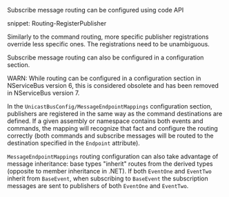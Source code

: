 Subscribe message routing can be configured using code API

snippet: Routing-RegisterPublisher

Similarly to the command routing, more specific publisher registrations override less specific ones. The registrations need to be unambiguous.

Subscribe message routing can also be configured in a configuration section.

WARN: While routing can be configured in a configuration section in NServiceBus version 6, this is considered obsolete and has been removed in NServiceBus version 7.

In the `UnicastBusConfig/MessageEndpointMappings` configuration section, publishers are registered in the same way as the command destinations are defined. If a given assembly or namespace contains both events and commands, the mapping will recognize that fact and configure the routing correctly (both commands and subscribe messages will be routed to the destination specified in the `Endpoint` attribute).

`MessageEndpointMappings` routing configuration can also take advantage of message inheritance: base types "inherit" routes from the derived types (opposite to member inheritance in .NET). If both `EventOne` and `EventTwo` inherit from `BaseEvent`, when subscribing to `BaseEvent` the subscription messages are sent to publishers of both `EventOne` and `EventTwo`.

